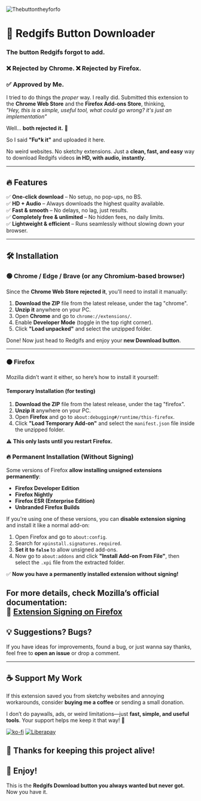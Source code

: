 ![Thebuttontheyforfo](https://github.com/user-attachments/assets/e1989557-d55d-41b6-9e83-999a191f89b0)


# 🚀 Redgifs Button Downloader 

### The button Redgifs forgot to add.  

### ❌ Rejected by Chrome. ❌ Rejected by Firefox.  
### ✅ Approved by Me.  

I tried to do things the *proper* way. I really did. Submitted this extension to the **Chrome Web Store** and the **Firefox Add-ons Store**, thinking,  
*"Hey, this is a simple, useful tool, what could go wrong? it's just an implementation"*  

Well… **both rejected it.** 🎉  

So I said **"Fu*k it"** and uploaded it here.  

No weird websites. No sketchy extensions. Just a **clean, fast, and easy** way to download Redgifs videos **in HD, with audio, instantly**.  

---

## 🔥 Features  
✅ **One-click download** – No setup, no pop-ups, no BS.  
✅ **HD + Audio** – Always downloads the highest quality available.  
✅ **Fast & smooth** – No delays, no lag, just results.  
✅ **Completely free & unlimited** – No hidden fees, no daily limits.  
✅ **Lightweight & efficient** – Runs seamlessly without slowing down your browser.  

---

## 🛠️ Installation  

### 🟢 Chrome / Edge / Brave (or any Chromium-based browser)  
Since the **Chrome Web Store rejected it**, you'll need to install it manually:  

1. **Download the ZIP** file from the latest release, under the tag "chrome".  
2. **Unzip it** anywhere on your PC.  
3. Open **Chrome** and go to `chrome://extensions/`.  
4. Enable **Developer Mode** (toggle in the top right corner).  
5. Click **"Load unpacked"** and select the unzipped folder.  

Done! Now just head to Redgifs and enjoy your **new Download button**.  

---

### 🟠 Firefox  
Mozilla didn’t want it either, so here’s how to install it yourself:  

#### **Temporary Installation (for testing)**  
1. **Download the ZIP** file from the latest release, under the tag "firefox".  
2. **Unzip it** anywhere on your PC.  
3. Open **Firefox** and go to `about:debugging#/runtime/this-firefox`.  
4. Click **"Load Temporary Add-on"** and select the `manifest.json` file inside the unzipped folder.  

⚠️ **This only lasts until you restart Firefox.**  

### 🔥 Permanent Installation (Without Signing)  
Some versions of Firefox **allow installing unsigned extensions permanently**:  

- **Firefox Developer Edition**  
- **Firefox Nightly**  
- **Firefox ESR (Enterprise Edition)**  
- **Unbranded Firefox Builds**  

If you're using one of these versions, you can **disable extension signing** and install it like a normal add-on:  

1. Open Firefox and go to `about:config`.  
2. Search for `xpinstall.signatures.required`.  
3. **Set it to `false`** to allow unsigned add-ons.  
4. Now go to `about:addons` and click **"Install Add-on From File"**, then select the `.xpi` file from the extracted folder.  

✅ **Now you have a permanently installed extension without signing!**  

For more details, check Mozilla’s official documentation:  
🔗 [Extension Signing on Firefox](https://wiki.mozilla.org/Add-ons/Extension_Signing)  
---

## 💡 Suggestions? Bugs?  
If you have ideas for improvements, found a bug, or just wanna say thanks, feel free to **open an issue** or drop a comment.  

---
## ☕ Support My Work  

If this extension saved you from sketchy websites and annoying workarounds, consider **buying me a coffee** or sending a small donation.  

I don’t do paywalls, ads, or weird limitations—just **fast, simple, and useful tools**. Your support helps me keep it that way! 🚀  

[![ko-fi](https://ko-fi.com/img/githubbutton_sm.svg)](https://ko-fi.com/M4M31B5A8B)
[![Liberapay](https://img.shields.io/badge/Support%20Me%20on%20Liberapay-%23F6C915?style=for-the-badge&logo=liberapay&logoColor=black)](https://it.liberapay.com/freerebirth/)  


💙 **Thanks for keeping this project alive!** 
---

## 🚀 Enjoy!  
This is the **Redgifs Download button you always wanted but never got.** Now you have it.  

